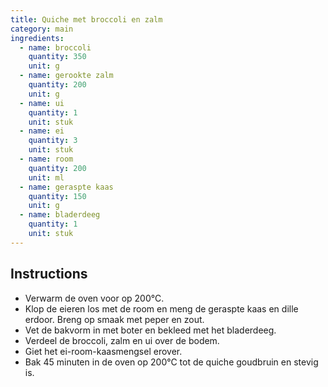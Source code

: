 ```yaml
---
title: Quiche met broccoli en zalm
category: main
ingredients:
  - name: broccoli
    quantity: 350
    unit: g
  - name: gerookte zalm
    quantity: 200
    unit: g
  - name: ui
    quantity: 1
    unit: stuk
  - name: ei
    quantity: 3
    unit: stuk
  - name: room
    quantity: 200
    unit: ml
  - name: geraspte kaas
    quantity: 150
    unit: g
  - name: bladerdeeg
    quantity: 1
    unit: stuk
---
```


<Recipe />

## Instructions

- Verwarm de oven voor op 200°C.
- Klop de eieren los met de room en meng de geraspte kaas en dille erdoor. Breng op smaak met peper en zout.
- Vet de bakvorm in met boter en bekleed met het bladerdeeg.
- Verdeel de broccoli, zalm en ui over de bodem.
- Giet het ei-room-kaasmengsel erover.
- Bak 45 minuten in de oven op 200°C tot de quiche goudbruin en stevig is.
